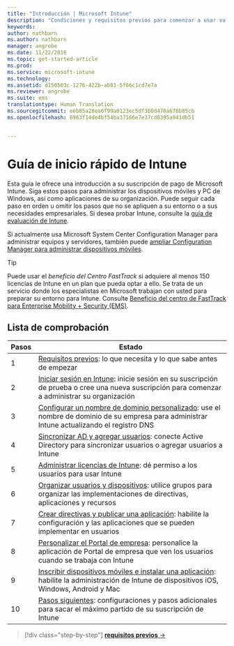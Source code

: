 ```yaml
---
title: "Introducción | Microsoft Intune"
description: "Condiciones y requisitos previos para comenzar a usar su suscripción de Intune"
keywords: 
author: nathbarn
ms.author: nathbarn
manager: angrobe
ms.date: 11/22/2016
ms.topic: get-started-article
ms.prod: 
ms.service: microsoft-intune
ms.technology: 
ms.assetid: d158503c-1276-422b-ab81-5f66c1cd7e7a
ms.reviewer: angrobe
ms.suite: ems
translationtype: Human Translation
ms.sourcegitcommit: eeb85a28ea6f99a0123ec5df3b0d476a678b85cb
ms.openlocfilehash: 6963f14de4bf54ba37166e7e37cd8395a941db51


---
```



# <a name="intune-quick-start-guide"></a>Guía de inicio rápido de Intune
Esta guía le ofrece una introducción a su suscripción de pago de Microsoft Intune. Siga estos pasos para administrar los dispositivos móviles y PC de Windows, así como aplicaciones de su organización. Puede seguir cada paso en orden u omitir los pasos que no se apliquen a su entorno o a sus necesidades empresariales. Si desea probar Intune, consulte la [guía de evaluación de Intune](/intune/understand-explore/get-started-with-a-30-day-trial-of-microsoft-intune).  

Si actualmente usa Microsoft System Center Configuration Manager para administrar equipos y servidores, también puede [ampliar Configuration Manager para administrar dispositivos móviles](https://docs.microsoft.com/sccm/mdm/understand/choose-between-standalone-intune-and-hybrid-mobile-device-management).

>[!TIP]
>Puede usar el *beneficio del Centro FastTrack* si adquiere al menos 150 licencias de Intune en un plan que pueda optar a ello. Se trata de un servicio donde los especialistas en Microsoft trabajan con usted para preparar su entorno para Intune. Consulte [Beneficio del centro de FastTrack para Enterprise Mobility + Security (EMS)](https://docs.microsoft.com/enterprise-mobility-security/Solutions/enterprise-mobility-fasttrack-program).

## <a name="checklist"></a>Lista de comprobación

| Pasos | Estado  |
| ------------- |-------------|
| 1  | [Requisitos previos](what-to-know-before-you-start-microsoft-intune.md): lo que necesita y lo que sabe antes de empezar|
| 2 |  [Iniciar sesión en Intune](start-with-a-paid-subscription-to-microsoft-intune-step-1.md): inicie sesión en su suscripción de prueba o cree una nueva suscripción para comenzar a administrar su organización   |  
| 3 | [Configurar un nombre de dominio personalizado](start-with-a-paid-subscription-to-microsoft-intune-step-2.md): use el nombre de dominio de su empresa para administrar Intune actualizando el registro DNS   |
| 4 | [Sincronizar AD y agregar usuarios](start-with-a-paid-subscription-to-microsoft-intune-step-3.md): conecte Active Directory para sincronizar usuarios o agregar usuarios a Intune  |
| 5 | [Administrar licencias de Intune](start-with-a-paid-subscription-to-microsoft-intune-step-4.md): dé permiso a los usuarios para usar Intune|
| 6 | [Organizar usuarios y dispositivos](start-with-a-paid-subscription-to-microsoft-intune-step-5.md): utilice grupos para organizar las implementaciones de directivas, aplicaciones y recursos |
| 7 | [Crear directivas y publicar una aplicación](start-with-a-paid-subscription-to-microsoft-intune-step-6.md): habilite la configuración y las aplicaciones que se pueden implementar en usuarios |
| 8 | [Personalizar el Portal de empresa](start-with-a-paid-subscription-to-microsoft-intune-step-7.md): personalice la aplicación de Portal de empresa que ven los usuarios cuando se trabaja con Intune  |
| 9 | [Inscribir dispositivos móviles e instalar una aplicación](start-with-a-paid-subscription-to-microsoft-intune-step-8.md): habilite la administración de Intune de dispositivos iOS, Windows, Android y Mac |
|10 | [Pasos siguientes](post-configuration-tasks.md): configuraciones y pasos adicionales para sacar el máximo partido de su suscripción de Intune|


>[!div class="step-by-step"]
[**requisitos previos** &rarr;](what-to-know-before-you-start-microsoft-intune.md)



<!--HONumber=Nov16_HO5-->


